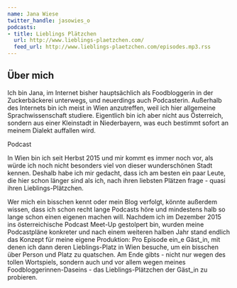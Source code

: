 ```yaml
---
name: Jana Wiese
twitter_handle: jasowies_o
podcasts:
- title: Lieblings Plätzchen
  url: http://www.lieblings-plaetzchen.com/
  feed_url: http://www.lieblings-plaetzchen.com/episodes.mp3.rss
---
```


## Über mich

Ich bin Jana, im Internet bisher hauptsächlich als Foodbloggerin in der Zuckerbäckerei unterwegs, und neuerdings auch Podcasterin. Außerhalb des Internets bin ich meist in Wien anzutreffen, weil ich hier allgemeine Sprachwissenschaft studiere. Eigentlich bin ich aber nicht aus Österreich, sondern aus einer Kleinstadt in Niederbayern, was euch bestimmt sofort an meinem Dialekt auffallen wird.

Podcast

In Wien bin ich seit Herbst 2015 und mir kommt es immer noch vor, als würde ich noch nicht besonders viel von dieser wunderschönen Stadt kennen. Deshalb habe ich mir gedacht, dass ich am besten ein paar Leute, die hier schon länger sind als ich, nach ihren liebsten Plätzen frage - quasi ihren Lieblings-Plätzchen.

Wer mich ein bisschen kennt oder mein Blog verfolgt, könnte außerdem wissen, dass ich schon recht lange Podcasts höre und mindestens halb so lange schon einen eigenen machen will. Nachdem ich im Dezember 2015 ins österreichische Podcast Meet-Up gestolpert bin, wurden meine Podcastpläne konkreter und nach einem weiteren halben Jahr stand endlich das Konzept für meine eigene Produktion: Pro Episode ein_e Gäst_in, mit denen ich dann deren Lieblings-Platz in Wien besuche, um ein bisschen über Person und Platz zu quatschen. Am Ende gibts - nicht nur wegen des tollen Wortspiels, sondern auch und vor allem wegen meines Foodbloggerinnen-Daseins - das Lieblings-Plätzchen der Gäst_in zu probieren.
